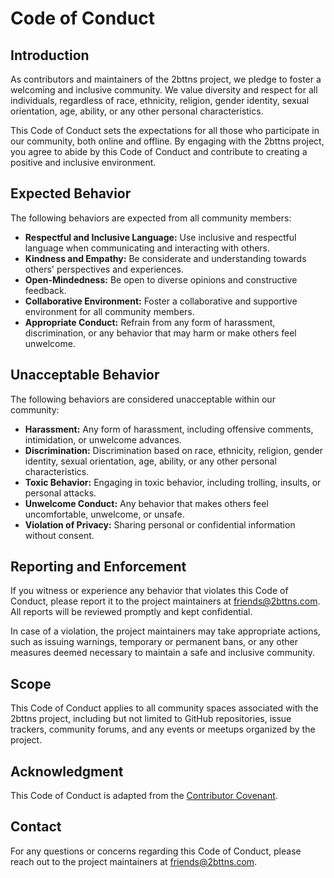 # Code of Conduct

## Introduction
As contributors and maintainers of the 2bttns project, we pledge to foster a welcoming and inclusive community. We value diversity and respect for all individuals, regardless of race, ethnicity, religion, gender identity, sexual orientation, age, ability, or any other personal characteristics.

This Code of Conduct sets the expectations for all those who participate in our community, both online and offline. By engaging with the 2bttns project, you agree to abide by this Code of Conduct and contribute to creating a positive and inclusive environment.

## Expected Behavior
The following behaviors are expected from all community members:

- **Respectful and Inclusive Language:** Use inclusive and respectful language when communicating and interacting with others.
- **Kindness and Empathy:** Be considerate and understanding towards others' perspectives and experiences.
- **Open-Mindedness:** Be open to diverse opinions and constructive feedback.
- **Collaborative Environment:** Foster a collaborative and supportive environment for all community members.
- **Appropriate Conduct:** Refrain from any form of harassment, discrimination, or any behavior that may harm or make others feel unwelcome.

## Unacceptable Behavior
The following behaviors are considered unacceptable within our community:

- **Harassment:** Any form of harassment, including offensive comments, intimidation, or unwelcome advances.
- **Discrimination:** Discrimination based on race, ethnicity, religion, gender identity, sexual orientation, age, ability, or any other personal characteristics.
- **Toxic Behavior:** Engaging in toxic behavior, including trolling, insults, or personal attacks.
- **Unwelcome Conduct:** Any behavior that makes others feel uncomfortable, unwelcome, or unsafe.
- **Violation of Privacy:** Sharing personal or confidential information without consent.

## Reporting and Enforcement
If you witness or experience any behavior that violates this Code of Conduct, please report it to the project maintainers at [friends@2bttns.com](mailto:friends@2bttns.com). All reports will be reviewed promptly and kept confidential.

In case of a violation, the project maintainers may take appropriate actions, such as issuing warnings, temporary or permanent bans, or any other measures deemed necessary to maintain a safe and inclusive community.

## Scope
This Code of Conduct applies to all community spaces associated with the 2bttns project, including but not limited to GitHub repositories, issue trackers, community forums, and any events or meetups organized by the project.

## Acknowledgment
This Code of Conduct is adapted from the [Contributor Covenant](https://www.contributor-covenant.org/version/2/0/code_of_conduct.html).

## Contact
For any questions or concerns regarding this Code of Conduct, please reach out to the project maintainers at [friends@2bttns.com](mailto:friends@2bttns.com).
